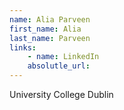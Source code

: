```yaml
---
name: Alia Parveen
first_name: Alia
last_name: Parveen
links:
	- name: LinkedIn
	absolutle_url:
---
```

University College Dublin
